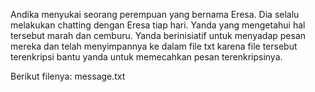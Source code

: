 Andika menyukai seorang perempuan yang bernama Eresa. Dia selalu melakukan chatting dengan Eresa tiap hari. Yanda yang mengetahui hal tersebut marah dan cemburu. Yanda berinisiatif untuk menyadap pesan mereka dan telah menyimpannya ke dalam file txt karena file tersebut terenkripsi bantu yanda untuk memecahkan pesan terenkripsinya.

Berikut filenya: message.txt